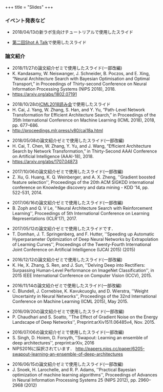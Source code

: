 +++
title = "Slides"
+++

### イベント発表など
- 2018/04/13の新ラボ生向けチュートリアルで使用したスライド
<script async class="speakerdeck-embed" data-id="a31b070cb7eb48e0a5514e48f2a59517" data-ratio="1.33333333333333" src="//speakerdeck.com/assets/embed.js"></script>

- [第二回Shot A Talk](https://shot-a-talk.connpass.com/event/60259/)で使用したスライド
<script async class="speakerdeck-embed" data-slide="1" data-id="6190eab35b154a83b8915ca294c98ce3" data-ratio="1.33333333333333" src="//speakerdeck.com/assets/embed.js"></script>

### 論文紹介
- 2018/11/27の論文紹介ゼミで使用したスライド(一部改編)
- K. Kandasamy, W. Neiswanger, J. Schneider, B. Poczos, and E. Xing, “Neural Architecture Search with Bayesian Optimisation and Optimal Transport,” in Proceedings of Thirty-second Conference on Neural Information Processing Systems (NIPS 2018), 2018. 
- https://arxiv.org/abs/1802.07191
<script async class="speakerdeck-embed" data-id="4c7c9287cd554c97876cabeea7909e6e" data-ratio="1.33333333333333" src="//speakerdeck.com/assets/embed.js"></script>

- 2018/10/28の[ICML2018読み会](https://connpass.com/event/92705/)で使用したスライド
- H. Cai, J. Yang, W. Zhang, S. Han, and Y. Yu, “Path-Level Network Transformation for Efficient Architecture Search,” in Proceedings of the 35th International Conference on Machine Learning (ICML 2018), 2018, pp. 677–686.
- http://proceedings.mlr.press/v80/cai18a.html
<script async class="speakerdeck-embed" data-id="85f63cae79024215911a7cab11df0863" data-ratio="1.33333333333333" src="//speakerdeck.com/assets/embed.js"></script>

- 2018/05/08の論文紹介ゼミで使用したスライド(一部改編)
- H. Cai, T. Chen, W. Zhang, Y. Yu, and J. Wang, “Efficient Architecture Search by Network Transformation,” in Thirty-Second AAAI Conference on Artificial Intelligence (AAAI-18), 2018.
- https://arxiv.org/abs/1707.04873
<script async class="speakerdeck-embed" data-id="9071c0425fcd4fa69b558098a3d133f8" data-ratio="1.33333333333333" src="//speakerdeck.com/assets/embed.js"></script>

- 2017/10/06の論文紹介ゼミで使用したスライド(一部改編)
- Z. Xu, G. Huang, K. Q. Weinberger, and A. X. Zheng, ''Gradient boosted feature selection'', Proceedings of the 20th ACM SIGKDD international conference on Knowledge discovery and data mining - KDD ’14, pp. 522-531, 2014.
<script async class="speakerdeck-embed" data-id="9ec816e06e694e5291313596e7bad319" data-ratio="1.33333333333333" src="//speakerdeck.com/assets/embed.js"></script>

- 2017/06/16の論文紹介ゼミで使用したスライド(一部改編)
- B. Zoph and Q. V Le, ''Neural Architecture Search with Reinforcement Learning'', Proceedings of 5th International Conference on Learning Representations (ICLR'17), 2017.
<script async class="speakerdeck-embed" data-id="1c6984948e744fa9ba745694fd0aa109" data-ratio="1.33333333333333" src="//speakerdeck.com/assets/embed.js"></script>

- 2017/05/12の論文紹介ゼミで使用したスライドです．
- T. Domhan, J. T. Springenberg, and F. Hutter, ''Speeding up Automatic Hyperparameter Optimization of Deep Neural Networks by Extrapolation of Learning Curves'', Proceedings of the Twenty-Fourth International Joint Conference on Artificial Intelligence (IJCAI 2015) (2015)
<script async class="speakerdeck-embed" data-id="8685ed4a1ce74ac48b762a0297c64f91" data-ratio="1.33333333333333" src="//speakerdeck.com/assets/embed.js"></script>

- 2016/12/12の論文紹介ゼミで使用したスライド(一部改編)
- K. He, X. Zhang, S. Ren, and J. Sun, ''Delving Deep into Rectifiers: Surpassing Human-Level Performance on ImageNet Classification'', in 2015 IEEE International Conference on Computer Vision (ICCV), 2015.
<script async class="speakerdeck-embed" data-id="801aa33cf04b41129cb59247d32aaa34" data-ratio="1.33333333333333" src="//speakerdeck.com/assets/embed.js"></script>

- 2016/11/14の論文紹介ゼミで使用したスライド(一部改編)
- C. Blundell, J. Cornebise, K. Kavukcuoglu, and D. Wierstra, ''Weight Uncertainty in Neural Networks'', Proceedings of the 32nd International Conference on Machine Learning (ICML 2015), May 2015.
<script async class="speakerdeck-embed" data-id="54eb95fd01504379992d65f7dc8367fa" data-ratio="1.33333333333333" src="//speakerdeck.com/assets/embed.js"></script>

- 2016/09/20の論文紹介ゼミで使用したスライド(一部改編)
- P. Chaudhari and S. Soatto, ''The Effect of Gradient Noise on the Energy Landscape of Deep Networks'', Preprint:arXiv1511.06485v4, Nov. 2015.
<script async class="speakerdeck-embed" data-id="7590d6b34f31424f9015daf48f1c51a5" data-ratio="1.33333333333333" src="//speakerdeck.com/assets/embed.js"></script>

- 2016/07/06の論文紹介ゼミで使用したスライド(一部改編)
- S. Singh, D. Hoiem, D. Forsyth, ''Swapout: Learning an ensemble of deep architectures'', preprint:arXiv, 2016
- NIPS2016に採択されています． http://papers.nips.cc/paper/6205-swapout-learning-an-ensemble-of-deep-architectures
<script async class="speakerdeck-embed" data-id="873fc4b9da5d4224a933e0a74771c877" data-ratio="1.33333333333333" src="//speakerdeck.com/assets/embed.js"></script>

- 2016/06/15の論文紹介ゼミで使用したスライド(一部改編)
- J. Snoek, H. Larochelle, and R. P. Adams, ''Practical Bayesian optimization of machine learning algorithms'', Proceedings of Advances in Neural Information Processing Systems 25 (NIPS 2012), pp. 2960–2968 (2012)
<script async class="speakerdeck-embed" data-id="837cab25b44f4334a90db3b1fb25b0d6" data-ratio="1.33333333333333" src="//speakerdeck.com/assets/embed.js"></script>
